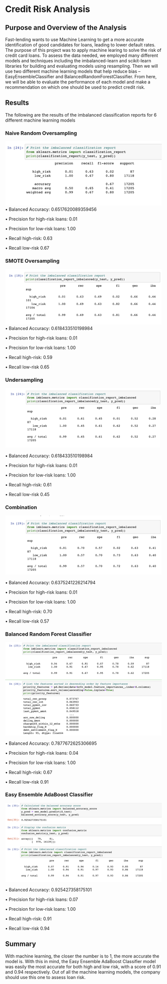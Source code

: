 # Credit Risk Analysis

## Purpose and Overview of the Analysis

Fast-lending wants to use Machine Learning to get a more accurate identification of good candidates for loans, leading to lower default rates. The purpose of this project was to apply machine learing to solve the risk of credit card loans. To assess the data needed, we employed many different models and techniques including the imbalanced-learn and scikit-learn libraries for building and evaluating models using resampling. Then we will use two different machine learning models that help reduce bias – EasyEnsembleClassifier and BalancedRandomForestClassifier. From here, we will be able to evaluate the performance of each model and make a recommendation on which one should be used to predict credit risk.

## Results

The following are the results of the imbalanced classification reports for 6 different machine learning models

### Naive Random Oversampling

![](resources/naive.png)
• Balanced Accuracy: 0.6517620089359456

• Precision for high-risk loans: 0.01

• Precision for low-risk loans: 1.00

• Recall high-risk: 0.63

• Recall low-risk 0.67

### SMOTE Oversampling

![](resources/smote.png)
• Balanced Accuracy: 0.618433510198984

• Precision for high-risk loans: 0.01

• Precision for low-risk loans: 1.00

• Recall high-risk: 0.59

• Recall low-risk 0.65

### Undersampling

![](resources/undersampling.png)

• Balanced Accuracy: 0.618433510198984

• Precision for high-risk loans: 0.01

• Precision for low-risk loans: 1.00

• Recall high-risk: 0.61

• Recall low-risk 0.45

### Combination

![](resources/combination.png)

• Balanced Accuracy: 0.6375241226214794

• Precision for high-risk loans: 0.01

• Precision for low-risk loans: 1.00

• Recall high-risk: 0.70

• Recall low-risk 0.57

### Balanced Random Forest Classifier

![](resources/brfc.png)

• Balanced Accuracy: 0.7877672625306695

• Precision for high-risk loans: 0.04

• Precision for low-risk loans: 1.00

• Recall high-risk: 0.67

• Recall low-risk 0.91

### Easy Ensemble AdaBoost Classifier

![](resources/eeac.png)

• Balanced Accuracy: 0.925427358175101

• Precision for high-risk loans: 0.07

• Precision for low-risk loans: 1.00

• Recall high-risk: 0.91

• Recall low-risk 0.94

## Summary

With machine learning, the closer the number is to 1, the more accurate the model is. With this in mind, the Easy Ensemble AdaBoost Classifier model was easily the most accurate for both high and low risk, with a score of 0.91 and 0.94 respectively. Out of all the machine learning models, the company should use this one to assess loan risk.
